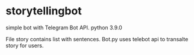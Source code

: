 # storytellingbot
simple bot with Telegram Bot API. 
python 3.9.0

File story contains list with sentences. Bot.py uses telebot api to transalte story for users.
